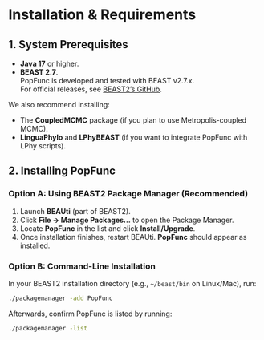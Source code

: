# Installation & Requirements

## 1. System Prerequisites

- **Java 17** or higher.
- **BEAST 2.7**.  
  PopFunc is developed and tested with BEAST v2.7.x.  
  For official releases, see [BEAST2’s GitHub](https://github.com/CompEvol/beast2).

We also recommend installing:
- The **CoupledMCMC** package (if you plan to use Metropolis-coupled MCMC).
- **LinguaPhylo** and **LPhyBEAST** (if you want to integrate PopFunc with LPhy scripts).

## 2. Installing PopFunc

### Option A: Using BEAST2 Package Manager (Recommended)

1. Launch **BEAUti** (part of BEAST2).
2. Click **File -> Manage Packages...** to open the Package Manager.
3. Locate **PopFunc** in the list and click **Install/Upgrade**.
4. Once installation finishes, restart BEAUti. **PopFunc** should appear as installed.

### Option B: Command-Line Installation

In your BEAST2 installation directory (e.g., `~/beast/bin` on Linux/Mac), run:
```bash
./packagemanager -add PopFunc
```
Afterwards, confirm PopFunc is listed by running:

```bash
./packagemanager -list
```
